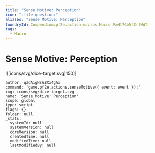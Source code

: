 ```yaml
---
title: "Sense Motive: Perception"
icon: ":file-question:"
aliases: "Sense Motive: Perception"
foundryId: Compendium.pf2e.action-macros.Macro.PmHt7Gb5fCrlWWTr
tags:
  - Macro
---
```


# Sense Motive: Perception
![[icons/svg/dice-target.svg|150]]

```Macro
author: qZdAigNsA8Xx4gAx
command: 'game.pf2e.actions.senseMotive({ event: event });'
img: icons/svg/dice-target.svg
name: 'Sense Motive: Perception'
scope: global
type: script
flags: {}
folder: null
_stats:
  systemId: null
  systemVersion: null
  coreVersion: null
  createdTime: null
  modifiedTime: null
  lastModifiedBy: null
```
